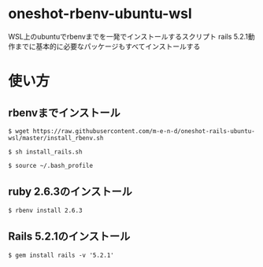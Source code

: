 # oneshot-rbenv-ubuntu-wsl
WSL上のubuntuでrbenvまでを一発でインストールするスクリプト
rails 5.2.1動作までに基本的に必要なパッケージもすべてインストールする

# 使い方

## rbenvまでインストール
```
$ wget https://raw.githubusercontent.com/m-e-n-d/oneshot-rails-ubuntu-wsl/master/install_rbenv.sh

$ sh install_rails.sh

$ source ~/.bash_profile
```

## ruby 2.6.3のインストール
```
$ rbenv install 2.6.3
```

## Rails 5.2.1のインストール
```
$ gem install rails -v '5.2.1'
```
